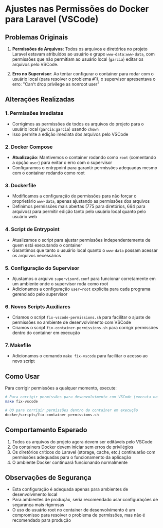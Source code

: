 # Ajustes nas Permissões do Docker para Laravel (VSCode)

## Problemas Originais

1. **Permissões de Arquivos**: Todos os arquivos e diretórios no projeto Laravel estavam atribuídos ao usuário e grupo `www-data:www-data`, com permissões que não permitiam ao usuário local (`garcia`) editar os arquivos pelo VSCode.

2. **Erro no Supervisor**: Ao tentar configurar o container para rodar com o usuário local (para resolver o problema #1), o supervisor apresentava o erro: "Can't drop privilege as nonroot user"

## Alterações Realizadas

### 1. Permissões Imediatas
- Corrigimos as permissões de todos os arquivos do projeto para o usuário local (`garcia:garcia`) usando `chown`
- Isso permite a edição imediata dos arquivos pelo VSCode

### 2. Docker Compose
- **Atualização**: Mantivemos o container rodando como `root` (comentando a opção `user`) para evitar o erro com o supervisor
- Configuramos o entrypoint para garantir permissões adequadas mesmo com o container rodando como root

### 3. Dockerfile
- Modificamos a configuração de permissões para não forçar o proprietário `www-data`, apenas ajustando as permissões dos arquivos
- Definimos permissões mais abertas (775 para diretórios, 664 para arquivos) para permitir edição tanto pelo usuário local quanto pelo usuário web

### 4. Script de Entrypoint
- Atualizamos o script para ajustar permissões independentemente de quem está executando o container
- Garantimos que tanto o usuário local quanto o `www-data` possam acessar os arquivos necessários

### 5. Configuração do Supervisor
- Ajustamos o arquivo `supervisord.conf` para funcionar corretamente em um ambiente onde o supervisor roda como root
- Adicionamos a configuração `user=root` explícita para cada programa gerenciado pelo supervisor

### 6. Novos Scripts Auxiliares
- Criamos o script `fix-vscode-permissions.sh` para facilitar o ajuste de permissões no ambiente de desenvolvimento com VSCode
- Criamos o script `fix-container-permissions.sh` para corrigir permissões dentro do container em execução

### 7. Makefile
- Adicionamos o comando `make fix-vscode` para facilitar o acesso ao novo script

## Como Usar

Para corrigir permissões a qualquer momento, execute:

```bash
# Para corrigir permissões para desenvolvimento com VSCode (executa no host)
make fix-vscode

# OU para corrigir permissões dentro do container em execução
docker/scripts/fix-container-permissions.sh
```

## Comportamento Esperado

1. Todos os arquivos do projeto agora devem ser editáveis pelo VSCode
2. Os containers Docker devem iniciar sem erros de privilégios
3. Os diretórios críticos do Laravel (storage, cache, etc.) continuarão com permissões adequadas para o funcionamento da aplicação
4. O ambiente Docker continuará funcionando normalmente

## Observações de Segurança

- Esta configuração é adequada apenas para ambientes de desenvolvimento local
- Para ambientes de produção, seria recomendado usar configurações de segurança mais rigorosas
- O uso do usuário root no container de desenvolvimento é um compromisso para resolver o problema de permissões, mas não é recomendado para produção

